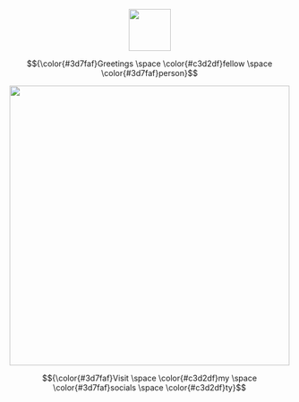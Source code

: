 <p align="center">
<img src="https://i.postimg.cc/wM1vQjyb/IMG-1735.png" width="75">
</p>

$${\color{#3d7faf}Greetings \space \color{#c3d2df}fellow \space \color{#3d7faf}person}$$

<p align="center">
<img src="https://i.postimg.cc/qRS00Xqj/IMG-1732.jpg" width="500">
</p>

$${\color{#3d7faf}Visit \space \color{#c3d2df}my \space \color{#3d7faf}socials \space \color{#c3d2df}ty}$$
